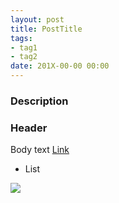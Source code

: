 ```yaml
---
layout: post
title: PostTitle
tags:
- tag1
- tag2
date: 201X-00-00 00:00
---
```


<!-- VIDEO Thumbnail
<iframe src="https://player.vimeo.com/video/167897879" width="640" height="360" frameborder="0" webkitallowfullscreen mozallowfullscreen allowfullscreen></iframe>
-->

<!-- IMAGE Thumbnail
![](/blog/assets/kindlers/levelExample02.gif)
-->


### Description
<!--more-->

### Header

Body text [Link](url)

* List

![](image/url)
